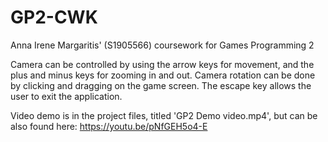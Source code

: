 # GP2-CWK
Anna Irene Margaritis' (S1905566) coursework for Games Programming 2

Camera can be controlled by using the arrow keys for movement, and the plus and minus keys for zooming in and out. Camera rotation can be done by clicking and dragging on the game screen. The escape key allows the user to exit the application.

Video demo is in the project files, titled 'GP2 Demo video.mp4', but can be also found here: https://youtu.be/pNfGEH5o4-E
